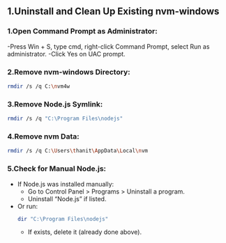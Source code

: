 ## 1.Uninstall and Clean Up Existing nvm-windows
### 1.Open Command Prompt as Administrator:
  -Press Win + S, type cmd, right-click Command Prompt, select Run as administrator.
  -Click Yes on UAC prompt.
### 2.Remove nvm-windows Directory:
  ```bash
  rmdir /s /q C:\nvm4w
  ```
### 3.Remove Node.js Symlink:
  ```bash
  rmdir /s /q "C:\Program Files\nodejs"
  ```
### 4.Remove nvm Data:
  ```bash
  rmdir /s /q C:\Users\thanit\AppData\Local\nvm
  ```
### 5.Check for Manual Node.js:
- If Node.js was installed manually:
  - Go to Control Panel > Programs > Uninstall a program.
  - Uninstall “Node.js” if listed.
- Or run:
  ```bash
  dir "C:\Program Files\nodejs"
  ```
  - If exists, delete it (already done above).


  


 




